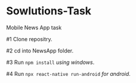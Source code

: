 # Sowlutions-Task
Mobile News App task

#1 Clone repositry.

#2 cd into NewsApp folder.

#3 Run `npm install` *using windows*.

#4 Run `npx react-native run-android` *for android*.

